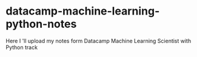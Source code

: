 # datacamp-machine-learning-python-notes
Here I 'll upload my notes form Datacamp Machine Learning Scientist with Python track

